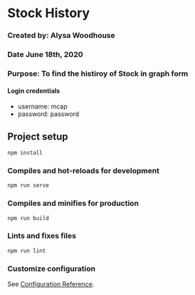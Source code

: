 # Stock History
### Created by: Alysa Woodhouse
### Date June 18th, 2020
### Purpose: To find the histiroy of Stock  in graph form

#### Login credentials
- username: mcap
- password: password



## Project setup
```
npm install
```

### Compiles and hot-reloads for development
```
npm run serve
```

### Compiles and minifies for production
```
npm run build
```

### Lints and fixes files
```
npm run lint
```

### Customize configuration
See [Configuration Reference](https://cli.vuejs.org/config/).
